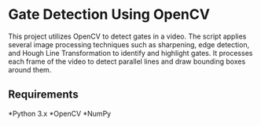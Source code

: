 # Gate Detection Using OpenCV
This project utilizes OpenCV to detect gates in a video. The script applies several image processing techniques such as sharpening, edge detection, and Hough Line Transformation to identify and highlight gates. It processes each frame of the video to detect parallel lines and draw bounding boxes around them.

## Requirements
*Python 3.x
*OpenCV
*NumPy
